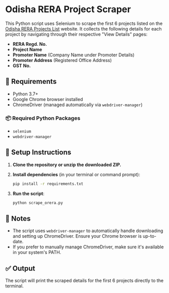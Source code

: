 # Odisha RERA Project Scraper

This Python script uses Selenium to scrape the first 6 projects listed on the [Odisha RERA Projects List](https://rera.odisha.gov.in/projects/project-list) website. It collects the following details for each project by navigating through their respective "View Details" pages:

- **RERA Regd. No.**
- **Project Name**
- **Promoter Name** (Company Name under Promoter Details)
- **Promoter Address** (Registered Office Address)
- **GST No.**

## 🔧 Requirements

- Python 3.7+
- Google Chrome browser installed
- ChromeDriver (managed automatically via `webdriver-manager`)

### 📦 Required Python Packages

- `selenium`
- `webdriver-manager`

## 🚀 Setup Instructions

1. **Clone the repository or unzip the downloaded ZIP.**
2. **Install dependencies** (in your terminal or command prompt):
   ```bash
   pip install -r requirements.txt
   ```

3. **Run the script**:
   ```bash
   python scrape_orera.py
   ```

## 📄 Notes

- The script uses `webdriver-manager` to automatically handle downloading and setting up ChromeDriver. Ensure your Chrome browser is up-to-date.
- If you prefer to manually manage ChromeDriver, make sure it's available in your system's PATH.

## ✅ Output

The script will print the scraped details for the first 6 projects directly to the terminal.

